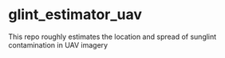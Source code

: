 # glint_estimator_uav
This repo roughly estimates the location and spread of sunglint contamination in UAV imagery
